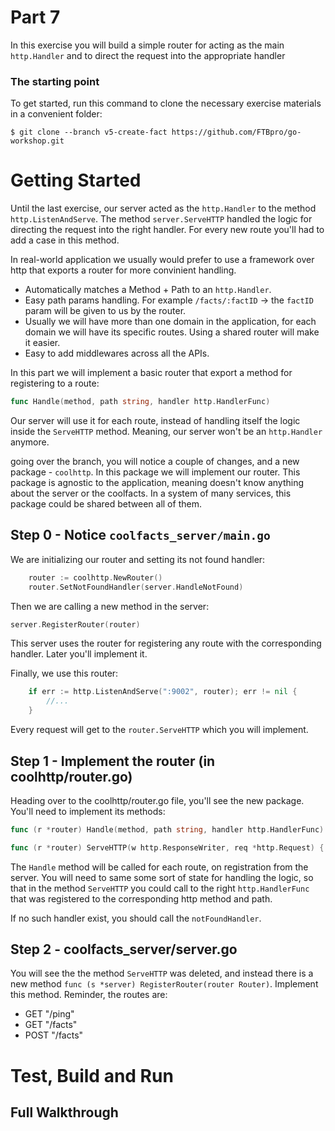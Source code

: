 # Part 7

In this exercise you will build a simple router for acting as the main `http.Handler` and to direct the request into the appropriate handler

### The starting point
To get started, run this command to clone the necessary exercise materials in a convenient folder:
```commandline
$ git clone --branch v5-create-fact https://github.com/FTBpro/go-workshop.git
```

# **Getting Started**
Until the last exercise, our server acted as the `http.Handler` to the method `http.ListenAndServe`. The method `server.ServeHTTP` handled the logic for directing the request into the right handler. For every new route you'll had to add a case in this method.

In real-world application we usually would prefer to use a framework over http that exports a router for more convinient handling.
- Automatically matches a Method + Path to an `http.Handler`.
- Easy path params handling. For example `/facts/:factID` -> the `factID` param will be given to us by the router.
- Usually we will have more than one domain in the application, for each domain we will have its specific routes. Using a shared router will make it easier.
- Easy to add middlewares across all the APIs.

In this part we will implement a basic router that export a method for registering to a route:
```go
func Handle(method, path string, handler http.HandlerFunc)
```

Our server will use it for each route, instead of handling itself the logic inside the `ServeHTTP` method. Meaning, our server won't be an `http.Handler` anymore.

going over the branch, you will notice a couple of changes, and a new package - `coolhttp`. In this package we will implement our router. This package is agnostic to the application, meaning doesn't know anything about the server or the coolfacts. In a system of many services, this package could be shared between all of them.

## Step 0 - Notice `coolfacts_server/main.go`
We are initializing our router and setting its not found handler:
```go
	router := coolhttp.NewRouter()
	router.SetNotFoundHandler(server.HandleNotFound)
```
Then we are calling a new method in the server:
```go
server.RegisterRouter(router)
```
This server uses the router for registering any route with the corresponding handler. Later you'll implement it.

Finally, we use this router:
```go
	if err := http.ListenAndServe(":9002", router); err != nil {
		//...
	}
```

Every request will get to the `router.ServeHTTP` which you will implement.

## Step 1 - Implement the router (in coolhttp/router.go)
Heading over to the coolhttp/router.go file, you'll see the new package. You'll need to implement its methods:
```go
func (r *router) Handle(method, path string, handler http.HandlerFunc) {...}

func (r *router) ServeHTTP(w http.ResponseWriter, req *http.Request) {...}
```
The `Handle` method will be called for each route, on registration from the server. You will need to same some sort of state for handling the logic, so that in the method `ServeHTTP` you could call to the right `http.HandlerFunc` that was registered to the corresponding http method and path.

If no such handler exist, you should call the `notFoundHandler`.

## Step 2 - coolfacts_server/server.go
You will see the the method `ServeHTTP` was deleted, and instead there is a new method `func (s *server) RegisterRouter(router Router)`.
Implement this method. Reminder, the routes are:
- GET "/ping"
- GET "/facts"
- POST "/facts"

# Test, Build and Run

## Full Walkthrough